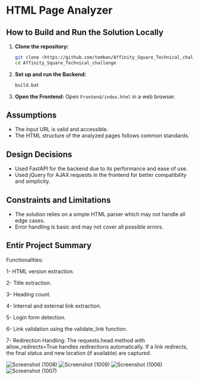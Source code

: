 # HTML Page Analyzer

## How to Build and Run the Solution Locally

1. **Clone the repository:**
    ```sh
    git clone <https://github.com/temban/Affinity_Square_Technical_challenge>
    cd Affinity_Square_Technical_challenge
    ```

2. **Set up and run the Backend:**
    ```bat
    build.bat
    ```

3. **Open the Frontend:**
    Open `Frontend/index.html` in a web browser.

## Assumptions

- The input URL is valid and accessible.
- The HTML structure of the analyzed pages follows common standards.

## Design Decisions

- Used FastAPI for the backend due to its performance and ease of use.
- Used jQuery for AJAX requests in the frontend for better compatibility and simplicity.

## Constraints and Limitations

- The solution relies on a simple HTML parser which may not handle all edge cases.
- Error handling is basic and may not cover all possible errors.


## Entir Project Summary
Functionalities:

1- HTML version extraction.

2- Title extraction.

3- Heading count.

4- Internal and external link extraction.

5- Login form detection.

6- Link validation using the validate_link function.

7- Redirection Handling:
The requests.head method with allow_redirects=True handles redirections automatically. If a link redirects, the final status and new location (if available) are captured.

![Screenshot (1008)](https://github.com/temban/Affinity_Square_Technical_challenge/assets/76685729/61540d26-16ec-4f06-af81-22ca95b56cb0)
![Screenshot (1009)](https://github.com/temban/Affinity_Square_Technical_challenge/assets/76685729/01595797-b8d8-4f7c-93d1-cd50729cd896)
![Screenshot (1006)](https://github.com/temban/Affinity_Square_Technical_challenge/assets/76685729/bb421ae3-6f0b-4346-8e28-7bcd472020ab)
![Screenshot (1007)](https://github.com/temban/Affinity_Square_Technical_challenge/assets/76685729/80dd2f8d-26b3-4628-ba12-f67eaddc093f)



